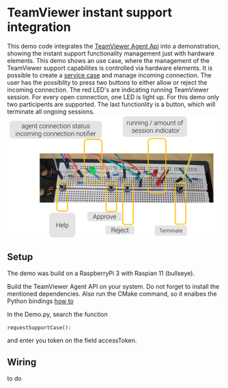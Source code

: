 # TeamViewer instant support integration
This demo code integrates the [TeamViewer Agent Api](https://github.com/teamviewer/iotagentsdk) into a demonstration, 
showing the instant support functionality management just with hardware elements.
This demo shows an use case, where the management of the TeamViewer support capabilites is controlled via hardware elements.
It is possible to create a [service case](https://www.teamviewer.com/en/features/service-queue/) and manage incoming connection.
The user has the possiblity to press two buttons to either allow or reject the incoming connection.
The red LED's are indicating running TeamViewer session. For every open connection, one LED is light up. For this demo only two participents are supported.
The last functionlity is a button, which will terminate all ongoing sessions.
![Control setup](./Demo-setup.PNG)


## Setup
The demo was build on a RaspberryPi 3 with Raspian 11 (bullseye).

Build the TeamViewer Agent API on your system. Do not forget to install the mentioned dependencies.
Also run the CMake command, so it enalbes the Python bindings [how to](https://github.com/teamviewer/iotagentsdk/blob/main/Bindings/Python/Readme.md)

In the Demo.py, search the function
```
requestSupportCase():
```
and enter you token on the field accessToken.

## Wiring 
to do
